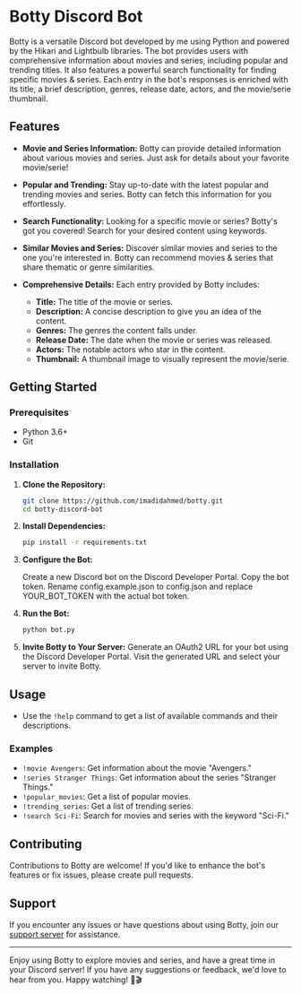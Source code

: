 # Botty Discord Bot


Botty is a versatile Discord bot developed by me using Python and powered by the Hikari and Lightbulb libraries. The bot provides users with comprehensive information about movies and series, including popular and trending titles. It also features a powerful search functionality for finding specific movies & series. Each entry in the bot's responses is enriched with its title, a brief description, genres, release date, actors, and the movie/serie thumbnail.

## Features

- **Movie and Series Information:** Botty can provide detailed information about various movies and series. Just ask for details about your favorite movie/serie!

- **Popular and Trending:** Stay up-to-date with the latest popular and trending movies and series. Botty can fetch this information for you effortlessly.

- **Search Functionality:** Looking for a specific movie or series? Botty's got you covered! Search for your desired content using keywords.

- **Similar Movies and Series:** Discover similar movies and series to the one you're interested in. Botty can recommend movies & series that share thematic or genre similarities.

- **Comprehensive Details:** Each entry provided by Botty includes:
  - **Title:** The title of the movie or series.
  - **Description:** A concise description to give you an idea of the content.
  - **Genres:** The genres the content falls under.
  - **Release Date:** The date when the movie or series was released.
  - **Actors:** The notable actors who star in the content.
  - **Thumbnail:** A thumbnail image to visually represent the movie/serie.

## Getting Started

### Prerequisites

- Python 3.6+
- Git

### Installation

1. **Clone the Repository:**

   ```bash
   git clone https://github.com/imadidahmed/botty.git
   cd botty-discord-bot

2. **Install Dependencies:**

    ```bash
    pip install -r requirements.txt

3. **Configure the Bot:**

    Create a new Discord bot on the Discord Developer Portal.
    Copy the bot token.
    Rename config.example.json to config.json and replace YOUR_BOT_TOKEN with the actual bot token.

4. **Run the Bot:**

    ```bash
    python bot.py

5. **Invite Botty to Your Server:**
    Generate an OAuth2 URL for your bot using the Discord Developer Portal.
    Visit the generated URL and select your server to invite Botty.

## Usage

- Use the `!help` command to get a list of available commands and their descriptions.

### Examples

- `!movie Avengers`: Get information about the movie "Avengers."
- `!series Stranger Things`: Get information about the series "Stranger Things."
- `!popular_movies`: Get a list of popular movies.
- `!trending_series`: Get a list of trending series.
- `!search Sci-Fi`: Search for movies and series with the keyword "Sci-Fi."

## Contributing

Contributions to Botty are welcome! If you'd like to enhance the bot's features or fix issues, please create pull requests.

## Support

If you encounter any issues or have questions about using Botty, join our [support server](https://discord.gg/xAbsk6Fz) for assistance.

---

Enjoy using Botty to explore movies and series, and have a great time in your Discord server! If you have any suggestions or feedback, we'd love to hear from you. Happy watching! 🍿🎬
